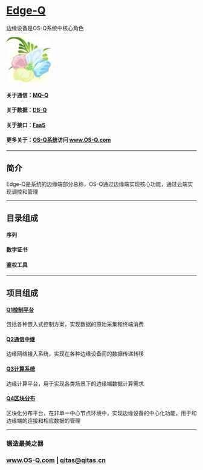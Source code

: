 ﻿# [Edge-Q](https://github.com/OS-Q/Edge-Q) 

边缘设备是OS-Q系统中核心角色

[![sites](OS-Q/OS-Q.png)](http://www.OS-Q.com)

#### 关于通信：[MQ-Q](https://github.com/OS-Q/MQ-Q)
#### 关于数据：[DB-Q](https://github.com/OS-Q/DB-Q)
#### 关于接口：[FaaS](https://github.com/OS-Q/FaaS)
#### 更多关于：[OS-Q系统](https://github.com/OS-Q/OS-Q)访问 www.OS-Q.com

---

## 简介

Edge-Q是系统的边缘端部分总称，OS-Q通过边缘端实现核心功能，通过云端实现调控和管理

---

## 目录组成

#### 序列



#### 数字证书



#### 鉴权工具

---

## 项目组成

#### [Q1控制平台](https://github.com/OS-Q/Q1)

包括各种嵌入式控制方案，实现数据的原始采集和终端消费

#### [Q2通信中继](https://github.com/OS-Q/Q2)

边缘网络接入系统，实现在各种边缘设备间的数据传递转移

#### [Q3计算系统](https://github.com/OS-Q/Q3)

边缘计算平台，用于实现各类场景下的边缘端数据计算需求

#### [Q4区块分布](https://github.com/OS-Q/Q4)

区块化分布平台，在非单一中心节点环境中，实现边缘设备的中心化功能，用于和边缘端的连接和相应数据的管理

---

###   锻造最美之器

###   www.OS-Q.com     |    qitas@qitas.cn

